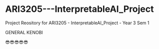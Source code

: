 # ARI3205---InterpretableAI_Project
Project Reository for ARI3205 - InterpretableAI_Project - Year 3 Sem 1

GENERAL KENOBI

😎😎😎😎😎
